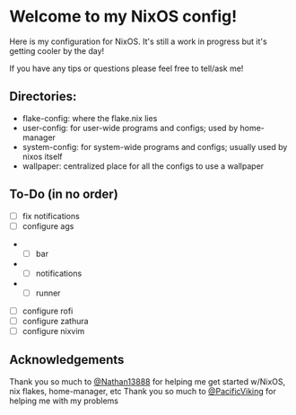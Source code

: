 # Welcome to my NixOS config!

Here is my configuration for NixOS. It's still a work in progress but it's getting cooler by the day!

If you have any tips or questions please feel free to tell/ask me!

## Directories:
- flake-config: where the flake.nix lies
- user-config: for user-wide programs and configs; used by home-manager
- system-config: for system-wide programs and configs; usually used by nixos itself
- wallpaper: centralized place for all the configs to use a wallpaper
    
## To-Do (in no order)
- [ ] fix notifications
- [ ] configure ags
- - [ ] bar
- - [ ] notifications
- - [ ] runner
- [ ] configure rofi
- [ ] configure zathura
- [ ] configure nixvim

## Acknowledgements
Thank you so much to [@Nathan13888](https://github.com/Nathan13888) for helping me get started w/NixOS, nix flakes, home-manager, etc
Thank you so much to [@PacificViking](https://github.com/PacificViking) for helping me with my problems
